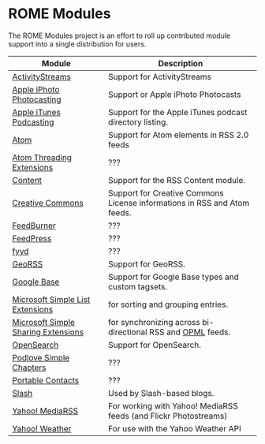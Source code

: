 # ROME Modules

The ROME Modules project is an effort to roll up contributed module support into
a single distribution for users.

| Module                                                                        | Description                                                              |
| ------------------------------------------------------------------------------| ------------------------------------------------------------------------ |
| [ActivityStreams](activitystreams.md)                                         | Support for ActivityStreams                                              |
| [Apple iPhoto Photocasting](apple-iphoto-photocasting.md)                     | Support or Apple iPhoto Photocasts                                       |
| [Apple iTunes Podcasting](apple-itunes-podcasting.md)                         | Support for the Apple iTunes podcast directory listing.                  |
| [Atom](atom.md)                                                               | Support for Atom elements in RSS 2.0 feeds                               |
| [Atom Threading Extensions](atom-threading-extensions.md)                     | ???                                                                      |
| [Content](content.md)                                                         | Support for the RSS Content module.                                      |
| [Creative Commons](creative-commons.md)                                       | Support for Creative Commons License informations in RSS and Atom feeds. |
| [FeedBurner](feedburner.md)                                                   | ???                                                                      |
| [FeedPress](feedpress.md)                                                     | ???                                                                      |
| [fyyd](fyyd.md)                                                               | ???                                                                      |
| [GeoRSS](georss.md)                                                           | Support for GeoRSS.                                                      |
| [Google Base](google-base.md)                                                 | Support for Google Base types and custom tagsets.                        |
| [Microsoft Simple List Extensions](microsoft-simple-list-extensions.md)       | for sorting and grouping entries.                                        |
| [Microsoft Simple Sharing Extensions](microsoft-simple-sharing-extensions.md) | for synchronizing across bi-directional RSS and [OPML](index.md) feeds.  |
| [OpenSearch](opensearch.md)                                                   | Support for OpenSearch.                                                  |
| [Podlove Simple Chapters](podlove-simple-chapters.md)                         | ???                                                                      |
| [Portable Contacts](portable-contacts.md)                                     | ???                                                                      |
| [Slash](slash.md)                                                             | Used by Slash-based blogs.                                               |
| [Yahoo! MediaRSS](yahoo-mediarss.md)                                          | For working with Yahoo! MediaRSS feeds (and Flickr Photostreams)         |
| [Yahoo! Weather](yahoo-weather.md)                                            | For use with the Yahoo Weather API                                       |
